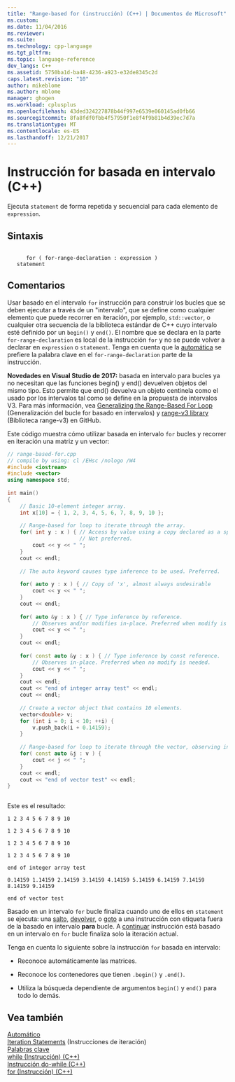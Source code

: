 ```yaml
---
title: "Range-based for (instrucción) (C++) | Documentos de Microsoft"
ms.custom: 
ms.date: 11/04/2016
ms.reviewer: 
ms.suite: 
ms.technology: cpp-language
ms.tgt_pltfrm: 
ms.topic: language-reference
dev_langs: C++
ms.assetid: 5750ba1d-ba48-4236-a923-e32de8345c2d
caps.latest.revision: "10"
author: mikeblome
ms.author: mblome
manager: ghogen
ms.workload: cplusplus
ms.openlocfilehash: 43ded324227878b44f997e6539e060145ad0fb66
ms.sourcegitcommit: 8fa8fdf0fbb4f57950f1e8f4f9b81b4d39ec7d7a
ms.translationtype: MT
ms.contentlocale: es-ES
ms.lasthandoff: 12/21/2017
---
```

# <a name="range-based-for-statement-c"></a>Instrucción for basada en intervalo (C++)
Ejecuta `statement` de forma repetida y secuencial para cada elemento de `expression`.  
  
## <a name="syntax"></a>Sintaxis  
  
```  
  
      for ( for-range-declaration : expression )  
   statement   
```  
  
## <a name="remarks"></a>Comentarios  
 Usar basado en el intervalo `for` instrucción para construir los bucles que se deben ejecutar a través de un "intervalo", que se define como cualquier elemento que puede recorrer en iteración, por ejemplo, `std::vector`, o cualquier otra secuencia de la biblioteca estándar de C++ cuyo intervalo esté definido por un `begin()` y `end()`. El nombre que se declara en la parte `for-range-declaration` es local de la instrucción `for` y no se puede volver a declarar en `expression` o `statement`. Tenga en cuenta que la [automática](../cpp/auto-cpp.md) se prefiere la palabra clave en el `for-range-declaration` parte de la instrucción. 

 **Novedades en Visual Studio de 2017:** basada en intervalo para bucles ya no necesitan que las funciones begin() y end() devuelven objetos del mismo tipo. Esto permite que end() devuelva un objeto centinela como el usado por los intervalos tal como se define en la propuesta de intervalos V3. Para más información, vea [Generalizing the Range-Based For Loop](http://www.open-std.org/jtc1/sc22/wg21/docs/papers/2016/p0184r0.html) (Generalización del bucle for basado en intervalos) y [range-v3 library](https://github.com/ericniebler/range-v3) (Biblioteca range-v3) en GitHub.
  
 Este código muestra cómo utilizar basada en intervalo `for` bucles y recorrer en iteración una matriz y un vector:  
  
```cpp  
// range-based-for.cpp  
// compile by using: cl /EHsc /nologo /W4  
#include <iostream>  
#include <vector>  
using namespace std;  
  
int main()   
{  
    // Basic 10-element integer array.  
    int x[10] = { 1, 2, 3, 4, 5, 6, 7, 8, 9, 10 };  
  
    // Range-based for loop to iterate through the array.  
    for( int y : x ) { // Access by value using a copy declared as a specific type.   
                       // Not preferred.  
        cout << y << " ";  
    }  
    cout << endl;  
  
    // The auto keyword causes type inference to be used. Preferred.  
  
    for( auto y : x ) { // Copy of 'x', almost always undesirable  
        cout << y << " ";  
    }  
    cout << endl;  
  
    for( auto &y : x ) { // Type inference by reference.  
        // Observes and/or modifies in-place. Preferred when modify is needed.  
        cout << y << " ";  
    }  
    cout << endl;  
  
    for( const auto &y : x ) { // Type inference by const reference.  
        // Observes in-place. Preferred when no modify is needed.  
        cout << y << " ";  
    }  
    cout << endl;  
    cout << "end of integer array test" << endl;  
    cout << endl;  
  
    // Create a vector object that contains 10 elements.  
    vector<double> v;  
    for (int i = 0; i < 10; ++i) {  
        v.push_back(i + 0.14159);  
    }  
  
    // Range-based for loop to iterate through the vector, observing in-place.  
    for( const auto &j : v ) {  
        cout << j << " ";  
    }  
    cout << endl;  
    cout << "end of vector test" << endl;  
}  
  
```  
  
 Este es el resultado:  
  
 `1 2 3 4 5 6 7 8 9 10`  
  
 `1 2 3 4 5 6 7 8 9 10`  
  
 `1 2 3 4 5 6 7 8 9 10`  
  
 `1 2 3 4 5 6 7 8 9 10`  
  
 `end of integer array test`  
  
 `0.14159 1.14159 2.14159 3.14159 4.14159 5.14159 6.14159 7.14159 8.14159 9.14159`  
  
 `end of vector test`  
  
 Basado en un intervalo `for` bucle finaliza cuando uno de ellos en `statement` se ejecuta: una [salto](../cpp/break-statement-cpp.md), [devolver](../cpp/return-statement-cpp.md), o [goto](../cpp/goto-statement-cpp.md) a una instrucción con etiqueta fuera de la basado en intervalo **para** bucle. A [continuar](../cpp/continue-statement-cpp.md) instrucción está basado en un intervalo en `for` bucle finaliza solo la iteración actual.  
  
 Tenga en cuenta lo siguiente sobre la instrucción `for` basada en intervalo:  
  
-   Reconoce automáticamente las matrices.  
  
-   Reconoce los contenedores que tienen `.begin()` y `.end()`.  
  
-   Utiliza la búsqueda dependiente de argumentos `begin()` y `end()` para todo lo demás.  
  
## <a name="see-also"></a>Vea también  
 [Automático](../cpp/auto-cpp.md)   
 [Iteration Statements](../cpp/iteration-statements-cpp.md)  (Instrucciones de iteración)  
 [Palabras clave](../cpp/keywords-cpp.md)   
 [while (Instrucción) (C++)](../cpp/while-statement-cpp.md)   
 [Instrucción do-while (C++)](../cpp/do-while-statement-cpp.md)   
 [for (Instrucción) (C++)](../cpp/for-statement-cpp.md)